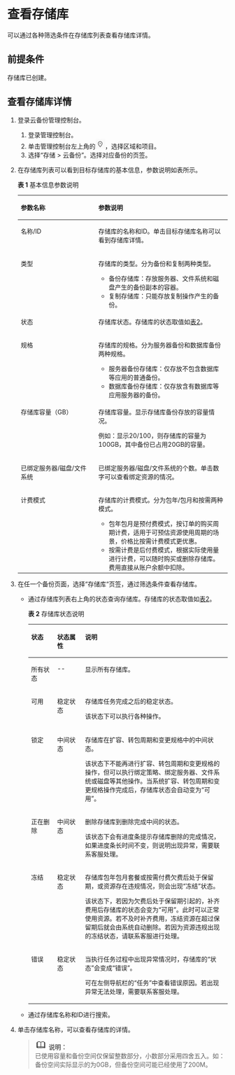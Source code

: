 # 查看存储库<a name="cbr_03_0002"></a>

可以通过各种筛选条件在存储库列表查看存储库详情。

## 前提条件<a name="section451227271115"></a>

存储库已创建。

## 查看存储库详情<a name="section176932024121119"></a>

1.  登录云备份管理控制台。
    1.  登录管理控制台。
    2.  单击管理控制台左上角的![](figures/icon-region.png)，选择区域和项目。
    3.  选择“存储 \> 云备份”。选择对应备份的页签。

2.  在存储库列表可以看到目标存储库的基本信息，参数说明如表所示。

    **表 1**  基本信息参数说明

    <a name="table6348635182914"></a>
    <table><thead align="left"><tr id="row2347123552920"><th class="cellrowborder" valign="top" width="36.95%" id="mcps1.2.3.1.1"><p id="p1334719358292"><a name="p1334719358292"></a><a name="p1334719358292"></a>参数名称</p>
    </th>
    <th class="cellrowborder" valign="top" width="63.05%" id="mcps1.2.3.1.2"><p id="p1834733518293"><a name="p1834733518293"></a><a name="p1834733518293"></a>参数说明</p>
    </th>
    </tr>
    </thead>
    <tbody><tr id="row434733518296"><td class="cellrowborder" valign="top" width="36.95%" headers="mcps1.2.3.1.1 "><p id="p10347143552912"><a name="p10347143552912"></a><a name="p10347143552912"></a>名称/ID</p>
    </td>
    <td class="cellrowborder" valign="top" width="63.05%" headers="mcps1.2.3.1.2 "><p id="p63471435162916"><a name="p63471435162916"></a><a name="p63471435162916"></a>存储库的名称和ID。单击目标存储库名称可以看到存储库详情。</p>
    </td>
    </tr>
    <tr id="row123471035162920"><td class="cellrowborder" valign="top" width="36.95%" headers="mcps1.2.3.1.1 "><p id="p6347203518291"><a name="p6347203518291"></a><a name="p6347203518291"></a>类型</p>
    </td>
    <td class="cellrowborder" valign="top" width="63.05%" headers="mcps1.2.3.1.2 "><p id="p1934713519299"><a name="p1934713519299"></a><a name="p1934713519299"></a>存储库的类型。分为备份和复制两种类型。</p>
    <a name="ul12347133516293"></a><a name="ul12347133516293"></a><ul id="ul12347133516293"><li>备份存储库：存放服务器、文件系统和磁盘产生的备份副本的容器。</li><li>复制存储库：只能存放复制操作产生的备份。</li></ul>
    </td>
    </tr>
    <tr id="row19347183502917"><td class="cellrowborder" valign="top" width="36.95%" headers="mcps1.2.3.1.1 "><p id="p63474358296"><a name="p63474358296"></a><a name="p63474358296"></a>状态</p>
    </td>
    <td class="cellrowborder" valign="top" width="63.05%" headers="mcps1.2.3.1.2 "><p id="p3347183552919"><a name="p3347183552919"></a><a name="p3347183552919"></a>存储库状态。存储库的状态取值如<a href="#table18768121721316">表2</a>。</p>
    </td>
    </tr>
    <tr id="row33481035102910"><td class="cellrowborder" valign="top" width="36.95%" headers="mcps1.2.3.1.1 "><p id="p9347735172917"><a name="p9347735172917"></a><a name="p9347735172917"></a>规格</p>
    </td>
    <td class="cellrowborder" valign="top" width="63.05%" headers="mcps1.2.3.1.2 "><p id="p10347193517291"><a name="p10347193517291"></a><a name="p10347193517291"></a>存储库的规格。分为服务器备份和数据库备份两种规格。</p>
    <a name="ul634863514293"></a><a name="ul634863514293"></a><ul id="ul634863514293"><li>服务器备份存储库：仅存放不包含数据库等应用的普通备份。</li><li>数据库备份存储库：仅存放含有数据库等应用服务器的备份。</li></ul>
    </td>
    </tr>
    <tr id="row834833514290"><td class="cellrowborder" valign="top" width="36.95%" headers="mcps1.2.3.1.1 "><p id="p7348535192910"><a name="p7348535192910"></a><a name="p7348535192910"></a>存储库容量（GB）</p>
    </td>
    <td class="cellrowborder" valign="top" width="63.05%" headers="mcps1.2.3.1.2 "><p id="p1434817351296"><a name="p1434817351296"></a><a name="p1434817351296"></a>存储库容量。显示存储库备份存放的容量情况。</p>
    <p id="p193481735122912"><a name="p193481735122912"></a><a name="p193481735122912"></a>例如：显示20/100，则存储库的容量为100GB，其中备份已占用20GB的容量。</p>
    </td>
    </tr>
    <tr id="row16348153552910"><td class="cellrowborder" valign="top" width="36.95%" headers="mcps1.2.3.1.1 "><p id="p1234823542920"><a name="p1234823542920"></a><a name="p1234823542920"></a>已绑定服务器/磁盘/文件系统</p>
    </td>
    <td class="cellrowborder" valign="top" width="63.05%" headers="mcps1.2.3.1.2 "><p id="p143481235142912"><a name="p143481235142912"></a><a name="p143481235142912"></a>已绑定服务器/磁盘/文件系统的个数。单击数字可以查看绑定资源的情况。</p>
    </td>
    </tr>
    <tr id="row18348435192914"><td class="cellrowborder" valign="top" width="36.95%" headers="mcps1.2.3.1.1 "><p id="p73482355291"><a name="p73482355291"></a><a name="p73482355291"></a>计费模式</p>
    </td>
    <td class="cellrowborder" valign="top" width="63.05%" headers="mcps1.2.3.1.2 "><p id="p53481135202914"><a name="p53481135202914"></a><a name="p53481135202914"></a>存储库的计费模式。分为包年/包月和按需两种模式。</p>
    <a name="ul1134833542910"></a><a name="ul1134833542910"></a><ul id="ul1134833542910"><li>包年包月是预付费模式，按订单的购买周期计费，适用于可预估资源使用周期的场景，价格比按需计费模式更优惠。</li><li>按需计费是后付费模式，根据实际使用量进行计费，可以随时购买或删除存储库。费用直接从账户余额中扣除。</li></ul>
    </td>
    </tr>
    </tbody>
    </table>

3.  在任一个备份页面，选择“存储库“页签，通过筛选条件查看存储库。

    -   通过存储库列表右上角的状态查询存储库。存储库的状态取值如[表2](#table18768121721316)。

        **表 2**  存储库状态说明

        <a name="table18768121721316"></a>
        <table><thead align="left"><tr id="row47665177139"><th class="cellrowborder" valign="top" width="13%" id="mcps1.2.4.1.1"><p id="p137661417161313"><a name="p137661417161313"></a><a name="p137661417161313"></a>状态</p>
        </th>
        <th class="cellrowborder" valign="top" width="14.000000000000002%" id="mcps1.2.4.1.2"><p id="p14766017151318"><a name="p14766017151318"></a><a name="p14766017151318"></a>状态属性</p>
        </th>
        <th class="cellrowborder" valign="top" width="73%" id="mcps1.2.4.1.3"><p id="p14766151712132"><a name="p14766151712132"></a><a name="p14766151712132"></a>说明</p>
        </th>
        </tr>
        </thead>
        <tbody><tr id="row1076641771310"><td class="cellrowborder" valign="top" width="13%" headers="mcps1.2.4.1.1 "><p id="p1766117121319"><a name="p1766117121319"></a><a name="p1766117121319"></a>所有状态</p>
        </td>
        <td class="cellrowborder" valign="top" width="14.000000000000002%" headers="mcps1.2.4.1.2 "><p id="p176671791312"><a name="p176671791312"></a><a name="p176671791312"></a>--</p>
        </td>
        <td class="cellrowborder" valign="top" width="73%" headers="mcps1.2.4.1.3 "><p id="p376661713131"><a name="p376661713131"></a><a name="p376661713131"></a>显示所有存储库。</p>
        </td>
        </tr>
        <tr id="row18767017161319"><td class="cellrowborder" valign="top" width="13%" headers="mcps1.2.4.1.1 "><p id="p77661717121315"><a name="p77661717121315"></a><a name="p77661717121315"></a>可用</p>
        </td>
        <td class="cellrowborder" valign="top" width="14.000000000000002%" headers="mcps1.2.4.1.2 "><p id="p12766151761316"><a name="p12766151761316"></a><a name="p12766151761316"></a>稳定状态</p>
        </td>
        <td class="cellrowborder" valign="top" width="73%" headers="mcps1.2.4.1.3 "><p id="p127661417131314"><a name="p127661417131314"></a><a name="p127661417131314"></a>存储库任务完成之后的稳定状态。</p>
        <p id="p47661017161317"><a name="p47661017161317"></a><a name="p47661017161317"></a>该状态下可以执行各种操作。</p>
        </td>
        </tr>
        <tr id="row576791715136"><td class="cellrowborder" valign="top" width="13%" headers="mcps1.2.4.1.1 "><p id="p07671817131315"><a name="p07671817131315"></a><a name="p07671817131315"></a>锁定</p>
        </td>
        <td class="cellrowborder" valign="top" width="14.000000000000002%" headers="mcps1.2.4.1.2 "><p id="p976761701313"><a name="p976761701313"></a><a name="p976761701313"></a>中间状态</p>
        </td>
        <td class="cellrowborder" valign="top" width="73%" headers="mcps1.2.4.1.3 "><p id="p8767191771318"><a name="p8767191771318"></a><a name="p8767191771318"></a>存储库在扩容、转包周期和变更规格中的中间状态。</p>
        <p id="p776711771310"><a name="p776711771310"></a><a name="p776711771310"></a>该状态下不能再进行扩容、转包周期和变更规格的操作，但可以执行绑定策略、绑定服务器、文件系统或磁盘等其他操作。当系统扩容、转包周期和变更规格操作完成后，存储库状态会自动变为“可用”。</p>
        </td>
        </tr>
        <tr id="row976771716137"><td class="cellrowborder" valign="top" width="13%" headers="mcps1.2.4.1.1 "><p id="p7767191751314"><a name="p7767191751314"></a><a name="p7767191751314"></a>正在删除</p>
        </td>
        <td class="cellrowborder" valign="top" width="14.000000000000002%" headers="mcps1.2.4.1.2 "><p id="p107671817141312"><a name="p107671817141312"></a><a name="p107671817141312"></a>中间状态</p>
        </td>
        <td class="cellrowborder" valign="top" width="73%" headers="mcps1.2.4.1.3 "><p id="p16767151713135"><a name="p16767151713135"></a><a name="p16767151713135"></a>删除存储库到删除完成中间的状态。</p>
        <p id="p47671117121318"><a name="p47671117121318"></a><a name="p47671117121318"></a>该状态下会有进度条提示存储库删除的完成情况，如果进度条长时间不变，则说明出现异常，需要联系客服处理。</p>
        </td>
        </tr>
        <tr id="row67681179134"><td class="cellrowborder" valign="top" width="13%" headers="mcps1.2.4.1.1 "><p id="p1376711717136"><a name="p1376711717136"></a><a name="p1376711717136"></a>冻结</p>
        </td>
        <td class="cellrowborder" valign="top" width="14.000000000000002%" headers="mcps1.2.4.1.2 "><p id="p20767817141311"><a name="p20767817141311"></a><a name="p20767817141311"></a>稳定状态</p>
        </td>
        <td class="cellrowborder" valign="top" width="73%" headers="mcps1.2.4.1.3 "><p id="p147671917171311"><a name="p147671917171311"></a><a name="p147671917171311"></a>存储库包年包月套餐或按需付费欠费后处于保留期，或资源存在违规情况，则会出现“冻结”状态。</p>
        <p id="p1776891711314"><a name="p1776891711314"></a><a name="p1776891711314"></a>该状态下，若因为欠费后处于保留期引起的，补齐费用后存储库的状态会变为“可用”。此时可以正常使用资源。若不及时补齐费用，冻结资源在超过保留期后就会由系统自动删除。若因为资源违规出现的冻结状态，请联系客服进行处理。</p>
        </td>
        </tr>
        <tr id="row14768101731317"><td class="cellrowborder" valign="top" width="13%" headers="mcps1.2.4.1.1 "><p id="p27682175132"><a name="p27682175132"></a><a name="p27682175132"></a>错误</p>
        </td>
        <td class="cellrowborder" valign="top" width="14.000000000000002%" headers="mcps1.2.4.1.2 "><p id="p1576861721315"><a name="p1576861721315"></a><a name="p1576861721315"></a>稳定状态</p>
        </td>
        <td class="cellrowborder" valign="top" width="73%" headers="mcps1.2.4.1.3 "><p id="p11768917141311"><a name="p11768917141311"></a><a name="p11768917141311"></a>当执行任务过程中出现异常情况时，存储库的“状态”会变成“错误”。</p>
        <p id="p476821710138"><a name="p476821710138"></a><a name="p476821710138"></a>可在左侧导航栏的“任务”中查看错误原因。若出现异常无法处理，需要联系客服处理。</p>
        </td>
        </tr>
        </tbody>
        </table>

    -   通过存储库名称和ID进行搜索。

4.  单击存储库名称，可以查看存储库的详情。

    >![](public_sys-resources/icon-note.gif) **说明：**   
    >已使用容量和备份空间仅保留整数部分，小数部分采用四舍五入。如：备份空间实际显示的为0GB，但备份空间可能已经使用了200M。  


